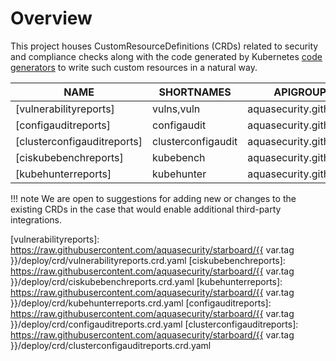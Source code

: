 # Overview

This project houses CustomResourceDefinitions (CRDs) related to security and compliance checks along with the code
generated by Kubernetes [code generators][k8s-code-generator] to write such custom resources in a natural way.

| NAME                        | SHORTNAMES         | APIGROUP               | NAMESPACED |  KIND |
| --------------------------- | ------------------ | ---------------------- | ---------- | ----- |
| [vulnerabilityreports]      | vulns,vuln         | aquasecurity.github.io | true       | [VulnerabilityReport](./vulnerability-report.md) |
| [configauditreports]        | configaudit        | aquasecurity.github.io | true       | [ConfigAuditReport](./configaudit-report.md)     |
| [clusterconfigauditreports] | clusterconfigaudit | aquasecurity.github.io | false      | [ClusterConfigAuditReport](./clusterconfigaudit-report.md) |
| [ciskubebenchreports]       | kubebench          | aquasecurity.github.io | false      | [CISKubeBenchReport](./ciskubebench-report.md)   |
| [kubehunterreports]         | kubehunter         | aquasecurity.github.io | false      | [KubeHunterReport](./kubehunter-report.md)       |

!!! note
    We are open to suggestions for adding new or changes to the existing CRDs in the case that would enable
    additional third-party integrations.

[k8s-code-generator]: https://github.com/kubernetes/code-generator

[vulnerabilityreports]: https://raw.githubusercontent.com/aquasecurity/starboard/{{ var.tag }}/deploy/crd/vulnerabilityreports.crd.yaml
[ciskubebenchreports]: https://raw.githubusercontent.com/aquasecurity/starboard/{{ var.tag }}/deploy/crd/ciskubebenchreports.crd.yaml
[kubehunterreports]: https://raw.githubusercontent.com/aquasecurity/starboard/{{ var.tag }}/deploy/crd/kubehunterreports.crd.yaml
[configauditreports]: https://raw.githubusercontent.com/aquasecurity/starboard/{{ var.tag }}/deploy/crd/configauditreports.crd.yaml
[clusterconfigauditreports]: https://raw.githubusercontent.com/aquasecurity/starboard/{{ var.tag }}/deploy/crd/clusterconfigauditreports.crd.yaml
